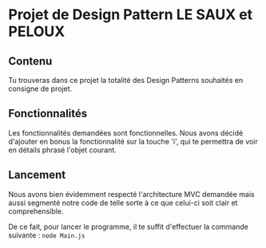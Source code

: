 # Projet de Design Pattern LE SAUX et PELOUX

## Contenu

Tu trouveras dans ce projet la totalité des Design Patterns souhaités en consigne de projet.

## Fonctionnalités

Les fonctionnalités demandées sont fonctionnelles.
Nous avons décidé d'ajouter en bonus la fonctionnalité sur la touche 'i', qui te permettra de voir en détails phrasé l'objet courant.

## Lancement

Nous avons bien évidemment respecté l'architecture MVC demandée mais aussi segmenté notre code de telle sorte à ce que celui-ci soit clair et comprehensible.

De ce fait, pour lancer le programme, il te suffit d'effectuer la commande suivante :  ```node Main.js```
